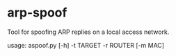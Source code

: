 # arp-spoof
Tool for spoofing ARP replies on a local access network.

usage: aspoof.py [-h] -t TARGET -r ROUTER [-m MAC]
